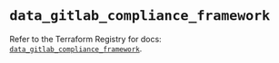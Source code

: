 # `data_gitlab_compliance_framework`

Refer to the Terraform Registry for docs: [`data_gitlab_compliance_framework`](https://registry.terraform.io/providers/gitlabhq/gitlab/17.6.0/docs/data-sources/compliance_framework).
